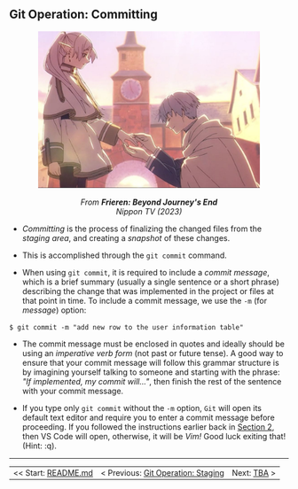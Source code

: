 ## Git Operation: Committing

<div align="center">
    <img 
        src="../img/frieren.jpg"
        alt="frieren and himmel"
        width="400">
    <p>
        <i>From <strong>Frieren: Beyond Journey's End</strong>
        <br>
        Nippon TV (2023)</i>
    </p>
</div>

- *Committing* is the process of finalizing the changed files from the *staging area*, and creating a *snapshot* of these changes.

- This is accomplished through the `git commit` command.

- When using `git commit`, it is required to include a *commit message*, which is a brief summary (usually a single sentence or a short phrase) describing the change that was implemented in the project or files at that point in time. To include a commit message, we use the `-m` (for *message*) option:
```shell
$ git commit -m "add new row to the user information table"
```

- The commit message must be enclosed in quotes and ideally should be using an *imperative verb form* (not past or future tense). A good way to ensure that your commit message will follow this grammar structure is by imagining yourself talking to someone and starting with the phrase: *"If implemented, my commit will..."*, then finish the rest of the sentence with your commit message.

- If you type only `git commit` without the `-m` option, `Git` will open its default text editor and require you to enter a commit message before proceeding. If you followed the instructions earlier back in [Section 2](../s2/ch04.md), then VS Code will open, otherwise, it will be *Vim!* Good luck exiting that! (Hint: :q).

<hr>

<table align="center">
   <tbody>
      <tr>
        <td>
            << Start: <a href="/README.md">README.md</a>
        </td>
        <td>
            < Previous: <a href="/assets/s4/ch15.md">Git Operation: Staging</a>
        </td>
        <td>
            Next: <a href="#">TBA</a> >
        </td>
      </tr>
   </tbody>
</table>